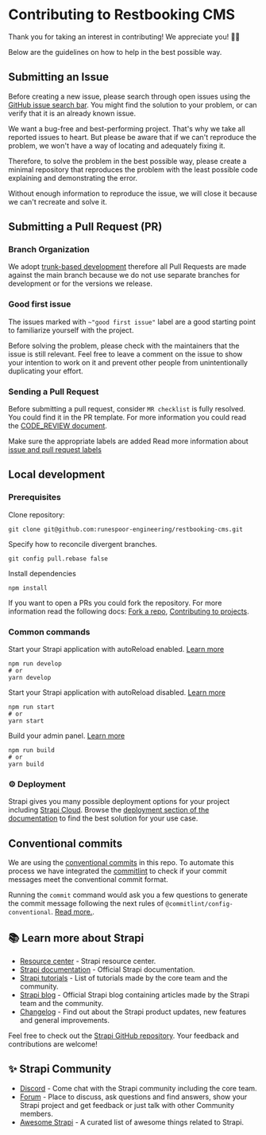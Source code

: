 # Contributing to Restbooking CMS

Thank you for taking an interest in contributing! We appreciate you! 🫶🏽

Below are the guidelines on how to help in the best possible way.

## Submitting an Issue

Before creating a new issue, please search through open issues using the
[GitHub issue search bar](https://docs.github.com/en/issues/tracking-your-work-with-issues/filtering-and-searching-issues-and-pull-requests).
You might find the solution to your problem, or can verify that it is an already known issue.

We want a bug-free and best-performing project. That's why we take all reported issues to heart. But please be aware
that if we can't reproduce the problem, we won't have a way of locating and adequately fixing it.

Therefore, to solve the problem in the best possible way, please create a minimal repository that reproduces the
problem with the least possible code explaining and demonstrating the error.

Without enough information to reproduce the issue, we will close it because we can't recreate and solve it.

## Submitting a Pull Request (PR)

### Branch Organization

We adopt [trunk-based development](https://trunkbaseddevelopment.com/) therefore all Pull Requests are made against the
main branch because we do not use separate branches for development or for the versions we release.

### Good first issue

The issues marked with `~"good first issue"` label are a good starting point to familiarize yourself with the project.

Before solving the problem, please check with the maintainers that the issue is still relevant. Feel free to leave a
comment on the issue to show your intention to work on it and prevent other people from unintentionally duplicating
your effort.

### Sending a Pull Request

Before submitting a pull request, consider `MR checklist` is fully resolved. You could find it in the PR template. For
more information you could read the [CODE_REVIEW document](https://github.com/runespoor-engineering/runespoorstack/blob/main/apps/archive/docs/engineering-playbook/code-review/code-review-formalization.mdx).

Make sure the appropriate labels are added Read more information about [issue and pull request labels](https://github.com/runespoor-engineering/runespoorstack/blob/main/apps/archive/docs/engineering-playbook/source-control/labels.mdx)

## Local development

### Prerequisites

Clone repository:

```shell
git clone git@github.com:runespoor-engineering/restbooking-cms.git
```

Specify how to reconcile divergent branches.

```shell
git config pull.rebase false
```

Install dependencies

```shell
npm install
```

If you want to open a PRs you could fork the repository. For more information read the following docs:
[Fork a repo](https://docs.github.com/en/get-started/quickstart/fork-a-repo),
[Contributing to projects](https://docs.github.com/en/get-started/quickstart/contributing-to-projects).

### Common commands

Start your Strapi application with autoReload enabled. [Learn more](https://docs.strapi.io/dev-docs/cli#strapi-develop)

```
npm run develop
# or
yarn develop
```

Start your Strapi application with autoReload disabled. [Learn more](https://docs.strapi.io/dev-docs/cli#strapi-start)

```
npm run start
# or
yarn start
```

Build your admin panel. [Learn more](https://docs.strapi.io/dev-docs/cli#strapi-build)

```
npm run build
# or
yarn build
```

### ⚙️ Deployment

Strapi gives you many possible deployment options for your project including [Strapi Cloud](https://cloud.strapi.io). Browse the [deployment section of the documentation](https://docs.strapi.io/dev-docs/deployment) to find the best solution for your use case.


## Conventional commits

We are using the [conventional commits](https://www.conventionalcommits.org/en/v1.0.0/) in this repo. To automate this
process we have integrated the [commitlint](https://github.com/conventional-changelog/commitlint) to check if your
commit messages meet the conventional commit format.

Running the `commit` command would ask you a few questions to generate the commit message following the next rules of
`@commitlint/config-conventional`. [Read more.](https://github.com/conventional-changelog/commitlint/tree/master/@commitlint/config-conventional).

## 📚 Learn more about Strapi

- [Resource center](https://strapi.io/resource-center) - Strapi resource center.
- [Strapi documentation](https://docs.strapi.io) - Official Strapi documentation.
- [Strapi tutorials](https://strapi.io/tutorials) - List of tutorials made by the core team and the community.
- [Strapi blog](https://strapi.io/blog) - Official Strapi blog containing articles made by the Strapi team and the community.
- [Changelog](https://strapi.io/changelog) - Find out about the Strapi product updates, new features and general improvements.

Feel free to check out the [Strapi GitHub repository](https://github.com/strapi/strapi). Your feedback and contributions are welcome!

## ✨ Strapi Community

- [Discord](https://discord.strapi.io) - Come chat with the Strapi community including the core team.
- [Forum](https://forum.strapi.io/) - Place to discuss, ask questions and find answers, show your Strapi project and get feedback or just talk with other Community members.
- [Awesome Strapi](https://github.com/strapi/awesome-strapi) - A curated list of awesome things related to Strapi.
